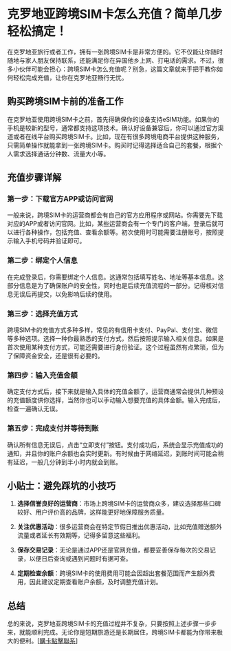 # 克罗地亚跨境SIM卡怎么充值？简单几步轻松搞定！

在克罗地亚旅行或者工作，拥有一张跨境SIM卡是非常方便的。它不仅能让你随时随地与家人朋友保持联系，还能满足你在异国他乡上网、打电话的需求。不过，很多小伙伴可能会担心：跨境SIM卡怎么充值呢？别急，这篇文章就来手把手教你如何轻松完成充值，让你在克罗地亚畅行无忧。

## 购买跨境SIM卡前的准备工作

在克罗地亚使用跨境SIM卡之前，首先得确保你的设备支持eSIM功能。如果你的手机是较新的型号，通常都支持这项技术。确认好设备兼容后，你可以通过官方渠道或者在线平台购买跨境SIM卡。比如，现在有很多跨境电商平台提供这种服务，只需简单操作就能拿到一张跨境SIM卡。购买时记得选择适合自己的套餐，根据个人需求选择通话分钟数、流量大小等。

## 充值步骤详解

### 第一步：下载官方APP或访问官网

一般来说，跨境SIM卡的运营商都会有自己的官方应用程序或网站。你需要先下载对应的APP或者访问官网。比如，某些运营商会有一个专门的客户端，登录后就可以进行各种操作，包括充值、查看余额等。初次使用时可能需要注册账号，按照提示输入手机号码并验证即可。

### 第二步：绑定个人信息

在完成登录后，你需要绑定个人信息。这通常包括填写姓名、地址等基本信息。这部分信息是为了确保账户的安全性，同时也是后续充值流程的一部分。记得核对信息无误后再提交，以免影响后续的使用。

### 第三步：选择充值方式

跨境SIM卡的充值方式多种多样，常见的有信用卡支付、PayPal、支付宝、微信等多种选项。选择一种你最熟悉的支付方式，然后按照提示输入相关信息。如果是首次使用某种支付方式，可能还需要进行身份验证。这个过程虽然有点繁琐，但为了保障资金安全，还是很有必要的。

### 第四步：输入充值金额

确定支付方式后，接下来就是输入具体的充值金额了。运营商通常会提供几种预设的充值额度供你选择，当然你也可以手动输入想要充值的具体金额。输入完成后，检查一遍确认无误。

### 第五步：完成支付并等待到账

确认所有信息无误后，点击“立即支付”按钮。支付成功后，系统会显示充值成功的通知，并且你的账户余额也会实时更新。有时候由于网络延迟，到账时间可能会稍有延迟，一般几分钟到半小时内就会到账。

## 小贴士：避免踩坑的小技巧

1. **选择信誉良好的运营商**：市场上跨境SIM卡的运营商众多，建议选择那些口碑较好、用户评价高的品牌，这样能更好地保障服务质量。
   
2. **关注优惠活动**：很多运营商会在特定节假日推出优惠活动，比如充值赠送额外流量或者延长有效期等，记得多留意这些福利。

3. **保存交易记录**：无论是通过APP还是官网充值，都要妥善保存每次的交易记录，以便日后查询或遇到问题时有据可查。

4. **定期检查余额**：跨境SIM卡的使用费用可能会因超出套餐范围而产生额外费用，因此建议定期查看账户余额，及时调整充值计划。

## 总结

总的来说，克罗地亚跨境SIM卡的充值过程并不复杂，只要按照上述步骤一步步来，就能顺利完成。无论你是短期旅游还是长期居住，跨境SIM卡都能为你带来极大的便利。[[購卡點擊聯系](https://t.me/s/esim1088)]